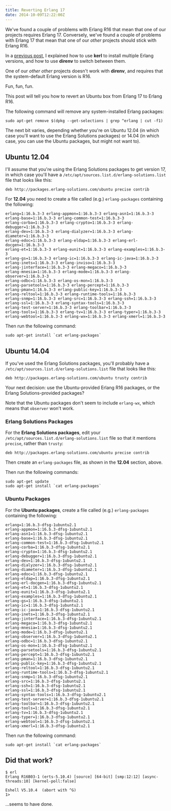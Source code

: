 ```yaml
---
title: Reverting Erlang 17
date: 2014-10-09T12:22:00Z
---
```


We've found a couple of problems with Erlang R16 that mean that one of our
projects requires Erlang 17. Conversely, we've found a couple of problems with
Erlang 17 that mean that one of our *other* projects should stick with Erlang
R16.

In a [previous post](http://blog.differentpla.net/blog/2014/09/30/kerl-and-direnv/),
I explained how to use **kerl** to install multiple Erlang versions, and how to
use **direnv** to switch between them.

One of our *other* *other* projects doesn't work with **direnv**, and requires
that the system-default Erlang version is R16.

Fun, fun, fun.

This post will tell you how to revert an Ubuntu box from Erlang 17 to Erlang
R16.

The following command will remove any system-installed Erlang packages:

    sudo apt-get remove $(dpkg --get-selections | grep ^erlang | cut -f1)

The next bit varies, depending whether you're on Ubuntu 12.04 (in which case
you'll want to use the Erlang Solutions packages) or 14.04 (in which case, you
can use the Ubuntu packages, but might not want to).

## Ubuntu 12.04

I'll assume that you're using the Erlang Solutions packages to get version 17,
in which case you'll have a `/etc/apt/sources.list.d/erlang-solutions.list`
file that looks like this:

    deb http://packages.erlang-solutions.com/ubuntu precise contrib

For **12.04** you need to create a file called (e.g.) `erlang-packages` containing the
following:

    erlang=1:16.b.3-3 erlang-appmon=1:16.b.3-3 erlang-asn1=1:16.b.3-3
    erlang-base=1:16.b.3-3 erlang-common-test=1:16.b.3-3
    erlang-corba=1:16.b.3-3 erlang-crypto=1:16.b.3-3 erlang-debugger=1:16.b.3-3
    erlang-dev=1:16.b.3-3 erlang-dialyzer=1:16.b.3-3 erlang-diameter=1:16.b.3-3
    erlang-edoc=1:16.b.3-3 erlang-eldap=1:16.b.3-3 erlang-erl-docgen=1:16.b.3-3
    erlang-et=1:16.b.3-3 erlang-eunit=1:16.b.3-3 erlang-examples=1:16.b.3-3
    erlang-gs=1:16.b.3-3 erlang-ic=1:16.b.3-3 erlang-ic-java=1:16.b.3-3
    erlang-inets=1:16.b.3-3 erlang-inviso=1:16.b.3-3
    erlang-jinterface=1:16.b.3-3 erlang-megaco=1:16.b.3-3
    erlang-mnesia=1:16.b.3-3 erlang-mode=1:16.b.3-3 erlang-observer=1:16.b.3-3
    erlang-odbc=1:16.b.3-3 erlang-os-mon=1:16.b.3-3
    erlang-parsetools=1:16.b.3-3 erlang-percept=1:16.b.3-3
    erlang-pman=1:16.b.3-3 erlang-public-key=1:16.b.3-3
    erlang-reltool=1:16.b.3-3 erlang-runtime-tools=1:16.b.3-3
    erlang-snmp=1:16.b.3-3 erlang-src=1:16.b.3-3 erlang-ssh=1:16.b.3-3
    erlang-ssl=1:16.b.3-3 erlang-syntax-tools=1:16.b.3-3
    erlang-test-server=1:16.b.3-3 erlang-toolbar=1:16.b.3-3
    erlang-tools=1:16.b.3-3 erlang-tv=1:16.b.3-3 erlang-typer=1:16.b.3-3
    erlang-webtool=1:16.b.3-3 erlang-wx=1:16.b.3-3 erlang-xmerl=1:16.b.3-3

Then run the following command:

    sudo apt-get install `cat erlang-packages`

## Ubuntu 14.04

If you've used the Erlang Solutions packages, you'll probably have a
`/etc/apt/sources.list.d/erlang-solutions.list` file that looks like this:

    deb http://packages.erlang-solutions.com/ubuntu trusty contrib

Your next decision: use the Ubuntu-provided Erlang R16 packages, or the Erlang
Solutions-provided packages?

Note that the Ubuntu packages don't seem to include `erlang-wx`, which means
that `observer` won't work.

### Erlang Solutions Packages

For the **Erlang Solutions packages**, edit your
`/etc/apt/sources.list.d/erlang-solutions.list` file so that it mentions
`precise`, rather than `trusty`:

    deb http://packages.erlang-solutions.com/ubuntu precise contrib

Then create an `erlang-packages` file, as shown in the **12.04** section,
above.

Then run the following commands:

    sudo apt-get update
    sudo apt-get install `cat erlang-packages`

### Ubuntu Packages

For the **Ubuntu packages**, create a file called (e.g.) `erlang-packages`
containing the following:

    erlang=1:16.b.3-dfsg-1ubuntu2.1
    erlang-appmon=1:16.b.3-dfsg-1ubuntu2.1
    erlang-asn1=1:16.b.3-dfsg-1ubuntu2.1
    erlang-base=1:16.b.3-dfsg-1ubuntu2.1
    erlang-common-test=1:16.b.3-dfsg-1ubuntu2.1
    erlang-corba=1:16.b.3-dfsg-1ubuntu2.1
    erlang-crypto=1:16.b.3-dfsg-1ubuntu2.1
    erlang-debugger=1:16.b.3-dfsg-1ubuntu2.1
    erlang-dev=1:16.b.3-dfsg-1ubuntu2.1
    erlang-dialyzer=1:16.b.3-dfsg-1ubuntu2.1
    erlang-diameter=1:16.b.3-dfsg-1ubuntu2.1
    erlang-edoc=1:16.b.3-dfsg-1ubuntu2.1
    erlang-eldap=1:16.b.3-dfsg-1ubuntu2.1
    erlang-erl-docgen=1:16.b.3-dfsg-1ubuntu2.1
    erlang-et=1:16.b.3-dfsg-1ubuntu2.1
    erlang-eunit=1:16.b.3-dfsg-1ubuntu2.1
    erlang-examples=1:16.b.3-dfsg-1ubuntu2.1
    erlang-gs=1:16.b.3-dfsg-1ubuntu2.1
    erlang-ic=1:16.b.3-dfsg-1ubuntu2.1
    erlang-ic-java=1:16.b.3-dfsg-1ubuntu2.1
    erlang-inets=1:16.b.3-dfsg-1ubuntu2.1
    erlang-jinterface=1:16.b.3-dfsg-1ubuntu2.1
    erlang-megaco=1:16.b.3-dfsg-1ubuntu2.1
    erlang-mnesia=1:16.b.3-dfsg-1ubuntu2.1
    erlang-mode=1:16.b.3-dfsg-1ubuntu2.1
    erlang-observer=1:16.b.3-dfsg-1ubuntu2.1
    erlang-odbc=1:16.b.3-dfsg-1ubuntu2.1
    erlang-os-mon=1:16.b.3-dfsg-1ubuntu2.1
    erlang-parsetools=1:16.b.3-dfsg-1ubuntu2.1
    erlang-percept=1:16.b.3-dfsg-1ubuntu2.1
    erlang-pman=1:16.b.3-dfsg-1ubuntu2.1
    erlang-public-key=1:16.b.3-dfsg-1ubuntu2.1
    erlang-reltool=1:16.b.3-dfsg-1ubuntu2.1
    erlang-runtime-tools=1:16.b.3-dfsg-1ubuntu2.1
    erlang-snmp=1:16.b.3-dfsg-1ubuntu2.1
    erlang-src=1:16.b.3-dfsg-1ubuntu2.1
    erlang-ssh=1:16.b.3-dfsg-1ubuntu2.1
    erlang-ssl=1:16.b.3-dfsg-1ubuntu2.1
    erlang-syntax-tools=1:16.b.3-dfsg-1ubuntu2.1
    erlang-test-server=1:16.b.3-dfsg-1ubuntu2.1
    erlang-toolbar=1:16.b.3-dfsg-1ubuntu2.1
    erlang-tools=1:16.b.3-dfsg-1ubuntu2.1
    erlang-tv=1:16.b.3-dfsg-1ubuntu2.1
    erlang-typer=1:16.b.3-dfsg-1ubuntu2.1
    erlang-webtool=1:16.b.3-dfsg-1ubuntu2.1
    erlang-xmerl=1:16.b.3-dfsg-1ubuntu2.1

Then run the following command:

    sudo apt-get install `cat erlang-packages`

## Did that work?

    $ erl
    Erlang R16B03-1 (erts-5.10.4) [source] [64-bit] [smp:12:12] [async-threads:10] [kernel-poll:false]

    Eshell V5.10.4  (abort with ^G)
    1> 

...seems to have done.

